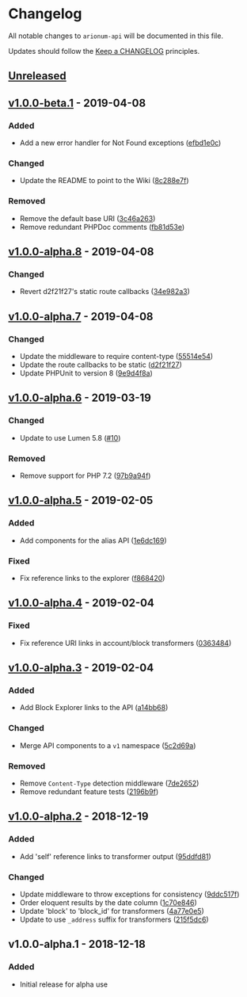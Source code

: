 # Changelog

All notable changes to `arionum-api` will be documented in this file.

Updates should follow the [Keep a CHANGELOG](https://keepachangelog.com) principles.

## [Unreleased]

## [v1.0.0-beta.1] - 2019-04-08

### Added
- Add a new error handler for Not Found exceptions ([efbd1e0c](https://github.com/pxgamer/arionum-api/commit/efbd1e0c7dc0ee240d1e479d759cdbace7354603))

### Changed
- Update the README to point to the Wiki ([8c288e7f](https://github.com/pxgamer/arionum-api/commit/8c288e7ff28eae5b409c8b4ae00f2f6f61dc13e1))

### Removed
- Remove the default base URI ([3c46a263](https://github.com/pxgamer/arionum-api/commit/3c46a263f6d73d89fbf1092cac75aff1f5236154))
- Remove redundant PHPDoc comments ([fb81d53e](https://github.com/pxgamer/arionum-api/commit/fb81d53e47127edf2358e7094cad1c64a6a2023f))

## [v1.0.0-alpha.8] - 2019-04-08

### Changed

- Revert d2f21f27's static route callbacks ([34e982a3](https://github.com/pxgamer/arionum-api/commit/34e982a3096cb53918b2411e3b42eac1b8863949))

## [v1.0.0-alpha.7] - 2019-04-08

### Changed
- Update the middleware to require content-type ([55514e54](https://github.com/pxgamer/arionum-api/commit/55514e54123cd675142a54f1165401e04a52e99d))
- Update the route callbacks to be static ([d2f21f27](https://github.com/pxgamer/arionum-api/commit/d2f21f2740270298e365a4e0fd84bc393caaad5d))
- Update PHPUnit to version 8 ([9e9d4f8a](https://github.com/pxgamer/arionum-api/commit/9e9d4f8a9e56a0d34c6746ca535074a38b226eca))

## [v1.0.0-alpha.6] - 2019-03-19

### Changed
- Update to use Lumen 5.8 ([#10](https://github.com/pxgamer/arionum-api/issues/10))

### Removed
- Remove support for PHP 7.2 ([97b9a94f](https://github.com/pxgamer/arionum-api/commit/97b9a94ff84657d10939cd5658473d08407e41cc))

## [v1.0.0-alpha.5] - 2019-02-05

### Added
- Add components for the alias API ([1e6dc169](https://github.com/pxgamer/arionum-api/commit/1e6dc169143a44d8c877c950af231a42683cb4f9))

### Fixed
- Fix reference links to the explorer ([f868420](https://github.com/pxgamer/arionum-api/commit/f8684206d54471d06778a50defd6a8482e8728f1))

## [v1.0.0-alpha.4] - 2019-02-04

### Fixed
- Fix reference URI links in account/block transformers ([0363484](https://github.com/pxgamer/arionum-api/commit/036348442ac0e5b1fa6cde49d385d0922be7402b))

## [v1.0.0-alpha.3] - 2019-02-04

### Added
- Add Block Explorer links to the API ([a14bb68](https://github.com/pxgamer/arionum-api/commit/a14bb6847cc6aacd697f2e6dfbf2b25481985aa0))

### Changed
- Merge API components to a `v1` namespace ([5c2d69a](https://github.com/pxgamer/arionum-api/commit/5c2d69a84710f67260b55cee9f8095ea57aae38a))

### Removed
- Remove `Content-Type` detection middleware ([7de2652](https://github.com/pxgamer/arionum-api/commit/7de2652f0485fbfd35f727bcd07ca90ae335d2b6))
- Remove redundant feature tests ([2196b9f](https://github.com/pxgamer/arionum-api/commit/2196b9f687f1d329c90192071d64908cc14b53fb))

## [v1.0.0-alpha.2] - 2018-12-19

### Added
- Add 'self' reference links to transformer output ([95ddfd81](https://github.com/pxgamer/arionum-api/commit/95ddfd811583556481d3f4355d44d66c5dc9ad18))

### Changed
- Update middleware to throw exceptions for consistency ([9ddc517f](https://github.com/pxgamer/arionum-api/commit/9ddc517f2b819e340992f18c37547668759a19e3))
- Order eloquent results by the date column ([1c70e846](https://github.com/pxgamer/arionum-api/commit/1c70e8469c277888a6a987d4b960cc9498d39add))
- Update 'block' to 'block_id' for transformers ([4a77e0e5](https://github.com/pxgamer/arionum-api/commit/4a77e0e59dd747da877fe3c9c2456735e69fffc3))
- Update to use `_address` suffix for transformers ([215f5dc6](https://github.com/pxgamer/arionum-api/commit/215f5dc694f09b036ba6afe4e2f2b3741b8e2234))

## v1.0.0-alpha.1 - 2018-12-18

### Added
- Initial release for alpha use

[Unreleased]: https://github.com/pxgamer/arionum-api/compare/master...develop
[v1.0.0-beta.1]: https://github.com/pxgamer/arionum-api/compare/v1.0.0-alpha.8...v1.0.0-beta.1
[v1.0.0-alpha.8]: https://github.com/pxgamer/arionum-api/compare/v1.0.0-alpha.7...v1.0.0-alpha.8
[v1.0.0-alpha.7]: https://github.com/pxgamer/arionum-api/compare/v1.0.0-alpha.6...v1.0.0-alpha.7
[v1.0.0-alpha.6]: https://github.com/pxgamer/arionum-api/compare/v1.0.0-alpha.5...v1.0.0-alpha.6
[v1.0.0-alpha.5]: https://github.com/pxgamer/arionum-api/compare/v1.0.0-alpha.4...v1.0.0-alpha.5
[v1.0.0-alpha.4]: https://github.com/pxgamer/arionum-api/compare/v1.0.0-alpha.3...v1.0.0-alpha.4
[v1.0.0-alpha.3]: https://github.com/pxgamer/arionum-api/compare/v1.0.0-alpha.2...v1.0.0-alpha.3
[v1.0.0-alpha.2]: https://github.com/pxgamer/arionum-api/compare/v1.0.0-alpha.1...v1.0.0-alpha.2
